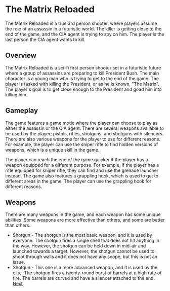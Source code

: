 # The Matrix Reloaded

The Matrix Reloaded is a true 3rd person shooter, where players assume the role of an assassin in a futuristic world. The killer is getting close to the end of the game, and the CIA agent is trying to spy on him. The player is the last person the CIA agent wants to kill.

## Overview

The Matrix Reloaded is a sci-fi first person shooter set in a futuristic future where a group of assassins are preparing to kill President Bush. The main character is a young man who is trying to get to the end of the game. The player is tasked with killing the President, or as he is known, "The Matrix". The player's goal is to get close enough to the President and goad him into killing him.

## Gameplay

The game features a game mode where the player can choose to play as either the assassin or the CIA agent. There are several weapons available to be used by the player; pistols, rifles, shotguns, and shotguns with silencers. There are also various weapons for the player to use for different reasons. For example, the player can use the sniper rifle to find hidden versions of weapons, which is a unique skill in the game.

The player can reach the end of the game quicker if the player has a weapon equipped for a different purpose. For example, if the player has a rifle equipped for sniper rifle, they can find and use the grenade launcher instead. The game also features a grappling hook, which is used to get to different areas in the game. The player can use the grappling hook for different reasons.

## Weapons

There are many weapons in the game, and each weapon has some unique abilities. Some weapons are more effective than others, and some are better than others.

*   Shotgun - The shotgun is the most basic weapon, and it is used by everyone. The shotgun fires a single shell that does not hit anything in the way. However, the shotgun can be held down in mid-air and launched towards a target. However, the shotgun cannot be used to shoot through walls and it does not have any scope, but this is not an issue.
*   Shotgun - This one is a more advanced weapon, and it is used by the elite. The shotgun fires a twenty-round burst of barrels at a high rate of fire. The barrels are curved and have a silencer attached to the end.
[Next](444.md)